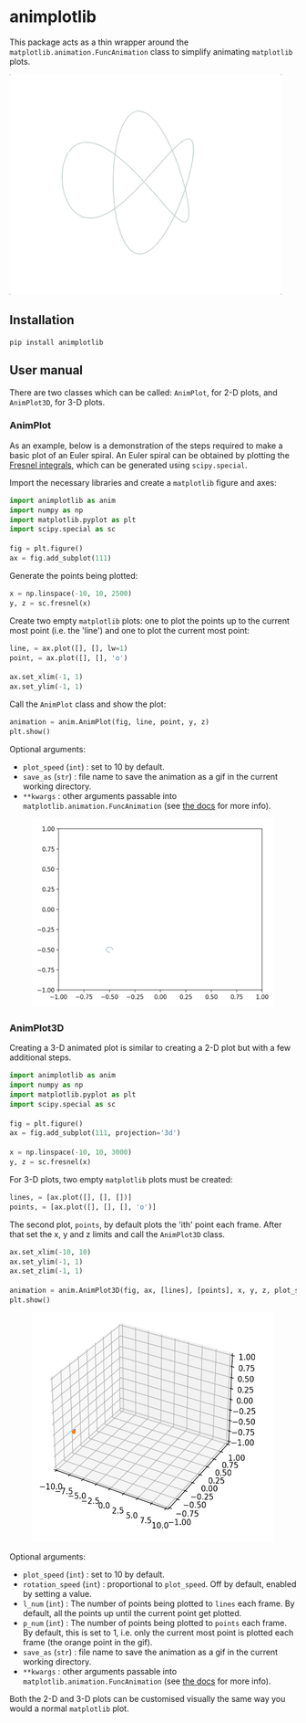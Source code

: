 # animplotlib

This package acts as a thin wrapper around the
`matplotlib.animation.FuncAnimation` class to simplify animating `matplotlib`
plots.

![](examples/gifs/trefoil-knot.gif)

## Installation

```
pip install animplotlib
```


## User manual  

There are two classes which can be called: `AnimPlot`, for 2-D plots,
and `AnimPlot3D`, for 3-D plots.

### AnimPlot

As an example, below is a demonstration of the steps required to make a
basic plot of an Euler spiral. An Euler spiral can be obtained by plotting
the [Fresnel integrals](https://en.wikipedia.org/wiki/Fresnel_integral),
which can be generated using `scipy.special`.

Import the necessary libraries and create a `matplotlib` figure and axes:

```python
import animplotlib as anim
import numpy as np
import matplotlib.pyplot as plt
import scipy.special as sc

fig = plt.figure()
ax = fig.add_subplot(111)
```

Generate the points being plotted:

```python
x = np.linspace(-10, 10, 2500)
y, z = sc.fresnel(x)
```

Create two empty `matplotlib` plots: one to plot the points up to the current
most point (i.e. the 'line') and one to plot the current most point:

```python
line, = ax.plot([], [], lw=1)
point, = ax.plot([], [], 'o')

ax.set_xlim(-1, 1)
ax.set_ylim(-1, 1)
```
 
Call the `AnimPlot` class and show the plot:

```python
animation = anim.AnimPlot(fig, line, point, y, z)
plt.show()
```

Optional arguments:
* `plot_speed` (`int`) : set to 10 by default.
* `save_as` (`str`) : file name to save the animation as a gif in the
  current working directory.
* `**kwargs` : other arguments passable into
`matplotlib.animation.FuncAnimation` (see [the docs](https://matplotlib.org/3.1.0/api/_as_gen/matplotlib.animation.FuncAnimation.html) for more info).

<!-- ![](examples/gifs/fresnel_2d.gif =450x331) -->

<center>
  <figure> 
    <img src="https://raw.githubusercontent.com/aymenhafeez/animplotlib/master/examples/gifs/fresnel_2d.gif" height='331' width='450' /> 
  </figure>
</center>

### AnimPlot3D

Creating a 3-D animated plot is similar to creating a 2-D plot but with a
few additional steps.

```python
import animplotlib as anim
import numpy as np
import matplotlib.pyplot as plt
import scipy.special as sc

fig = plt.figure()
ax = fig.add_subplot(111, projection='3d')

x = np.linspace(-10, 10, 3000)
y, z = sc.fresnel(x)
```

For 3-D plots, two empty `matplotlib` plots must be created:

```python
lines, = [ax.plot([], [], [])]
points, = [ax.plot([], [], [], 'o')]
```

The second plot, `points`, by default plots the 'ith' point each frame. After
that set the x, y and z limits and call the `AnimPlot3D` class.

```python
ax.set_xlim(-10, 10)
ax.set_ylim(-1, 1)
ax.set_zlim(-1, 1)

animation = anim.AnimPlot3D(fig, ax, [lines], [points], x, y, z, plot_speed=5)
plt.show()
```

<!-- ![](examples/gifs/fresnel_3d.gif =450x402) -->

<center>
  <figure> 
    <img src="https://raw.githubusercontent.com/aymenhafeez/animplotlib/master/examples/gifs/fresnel_3d.gif" height='402' width='450' /> 
  </figure>
</center>

Optional arguments:
* `plot_speed` (`int`) : set to 10 by default.
* `rotation_speed` (`int`) : proportional to `plot_speed`. Off by default,
enabled by setting a value.
* `l_num` (`int`) : The number of points being plotted to `lines` each frame. By
default, all the points up until the current point get plotted.
* `p_num` (`int`) : The number of points being plotted to `points` each frame. By
default, this is set to 1, i.e. only the current most point is plotted each
frame (the orange point in the gif).
* `save_as` (`str`) : file name to save the animation as a gif in the
  current working directory.
* `**kwargs` : other arguments passable into
`matplotlib.animation.FuncAnimation` (see [the
docs](https://matplotlib.org/3.1.0/api/_as_gen/matplotlib.animation.FuncAnimation.html)
for more info).

Both the 2-D and 3-D plots can be customised visually the same way you would
a normal `matplotlib` plot.
